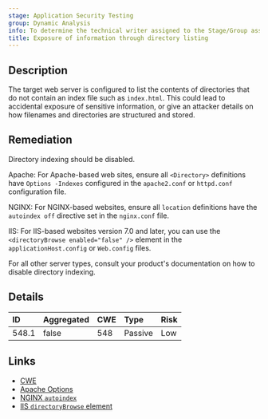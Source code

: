 ```yaml
---
stage: Application Security Testing
group: Dynamic Analysis
info: To determine the technical writer assigned to the Stage/Group associated with this page, see https://handbook.gitlab.com/handbook/product/ux/technical-writing/#assignments
title: Exposure of information through directory listing
---
```


## Description

The target web server is configured to list the contents of directories that do not contain an index file
such as `index.html`. This could lead to accidental exposure of sensitive information, or give an attacker
details on how filenames and directories are structured and stored.

## Remediation

Directory indexing should be disabled.

Apache:
For Apache-based web sites, ensure all `<Directory>` definitions have `Options -Indexes` configured in the
`apache2.conf` or `httpd.conf` configuration file.

NGINX:
For NGINX-based websites, ensure all `location` definitions have the `autoindex off` directive set in the
`nginx.conf` file.

IIS:
For IIS-based websites version 7.0 and later, you can use the `<directoryBrowse enabled="false" />` element
in the `applicationHost.config` or `Web.config` files.

For all other server types, consult your product's documentation on how to disable directory
indexing.

## Details

| ID | Aggregated | CWE | Type | Risk |
|:---|:-----------|:----|:-----|:-----|
| 548.1 | false | 548 | Passive | Low |

## Links

- [CWE](https://cwe.mitre.org/data/definitions/548.html)
- [Apache Options](https://httpd.apache.org/docs/2.4/mod/core.html#options)
- [NGINX `autoindex`](https://nginx.org/en/docs/http/ngx_http_autoindex_module.html)
- [IIS `directoryBrowse` element](https://learn.microsoft.com/en-us/iis/configuration/system.webserver/directorybrowse)
